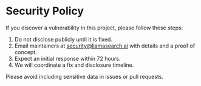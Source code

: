 # Security Policy

If you discover a vulnerability in this project, please follow these steps:

1. Do not disclose publicly until it is fixed.
2. Email maintainers at security@llamasearch.ai with details and a proof of concept.
3. Expect an initial response within 72 hours.
4. We will coordinate a fix and disclosure timeline.

Please avoid including sensitive data in issues or pull requests.

